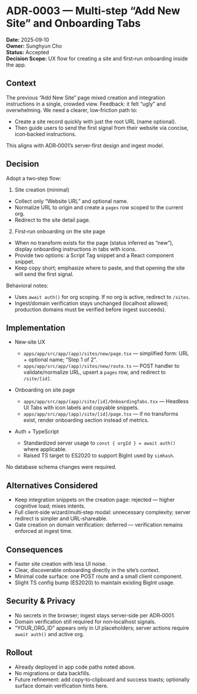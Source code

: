 # ADR‑0003 — Multi‑step “Add New Site” and Onboarding Tabs

**Date:** 2025‑09‑10  
**Owner:** Sunghyun Cho  
**Status:** Accepted  
**Decision Scope:** UX flow for creating a site and first‑run onboarding inside the app.

## Context

The previous “Add New Site” page mixed creation and integration instructions in a single, crowded view. Feedback: it felt “ugly” and overwhelming. We need a clearer, low‑friction path to:

- Create a site record quickly with just the root URL (name optional).  
- Then guide users to send the first signal from their website via concise, icon‑backed instructions.

This aligns with ADR‑0001’s server‑first design and ingest model.

## Decision

Adopt a two‑step flow:

1) Site creation (minimal)
- Collect only “Website URL” and optional name.  
- Normalize URL to origin and create a `pages` row scoped to the current org.  
- Redirect to the site detail page.

2) First‑run onboarding on the site page
- When no transform exists for the page (status inferred as “new”), display onboarding instructions in tabs with icons.  
- Provide two options: a Script Tag snippet and a React component snippet.  
- Keep copy short; emphasize where to paste, and that opening the site will send the first signal.

Behavioral notes:
- Uses `await auth()` for org scoping. If no org is active, redirect to `/sites`.  
- Ingest/domain verification stays unchanged (localhost allowed; production domains must be verified before ingest succeeds).

## Implementation

- New‑site UX
  - `apps/app/src/app/(app)/sites/new/page.tsx` — simplified form: URL + optional name; “Step 1 of 2”.
  - `apps/app/src/app/(app)/sites/new/route.ts` — POST handler to validate/normalize URL, upsert a `pages` row, and redirect to `/site/[id]`.

- Onboarding on site page
  - `apps/app/src/app/(app)/site/[id]/OnboardingTabs.tsx` — Headless UI Tabs with icon labels and copyable snippets.
  - `apps/app/src/app/(app)/site/[id]/page.tsx` — if no transforms exist, render onboarding section instead of metrics.

- Auth + TypeScript
  - Standardized server usage to `const { orgId } = await auth()` where applicable.  
  - Raised TS target to ES2020 to support BigInt used by `simhash`.

No database schema changes were required.

## Alternatives Considered

- Keep integration snippets on the creation page: rejected — higher cognitive load; mixes intents.  
- Full client‑side wizard/multi‑step modal: unnecessary complexity; server redirect is simpler and URL‑shareable.  
- Gate creation on domain verification: deferred — verification remains enforced at ingest time.

## Consequences

- Faster site creation with less UI noise.  
- Clear, discoverable onboarding directly in the site’s context.  
- Minimal code surface: one POST route and a small client component.  
- Slight TS config bump (ES2020) to maintain existing BigInt usage.

## Security & Privacy

- No secrets in the browser; ingest stays server‑side per ADR‑0001.  
- Domain verification still required for non‑localhost signals.  
- “YOUR_ORG_ID” appears only in UI placeholders; server actions require `await auth()` and active org.

## Rollout

- Already deployed in app code paths noted above.  
- No migrations or data backfills.  
- Future refinement: add copy‑to‑clipboard and success toasts; optionally surface domain verification hints here.

